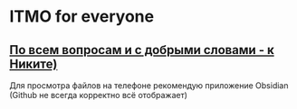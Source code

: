 # ITMO for everyone
## [По всем вопросам и с добрыми словами - к Никите)](https://t.me/murior)
Для просмотра файлов на телефоне рекомендую приложение Obsidian (Github не всегда корректно всё отображает)

